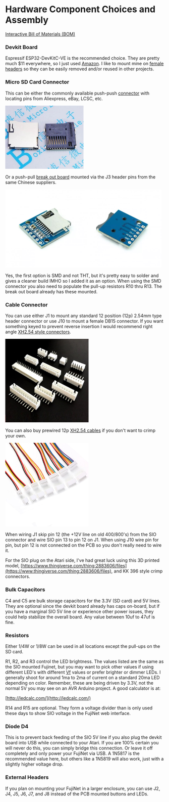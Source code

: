 # Hardware Component Choices and Assembly

[Interactive Bill of Materials (BOM)](ibom.html)

### Devkit Board

Espressif ESP32-DevKitC-VE is the recommended choice. They are pretty much $11 everywhere, so I just used [Amazon](https://www.amazon.com/gp/product/B087TNPQCV).  I like to mount mine on [female headers](https://www.aliexpress.com/item/32724478308.html) so they can be easily removed and/or reused in other projects.

### Micro SD Card Connector

This can be either the commonly available push-push [connector](https://www.aliexpress.com/item/4001278357176.html) with locating pins from Aliexpress, eBay, LCSC, etc.

<img src="micro-sd-connector.jpg" alt="micro-sd-connector" style="zoom:50%;" />

Or a push-pull [break out board](https://www.aliexpress.com/item/32886674838.html) mounted via the J3 header pins from the same Chinese suppliers.

<img src="micro-sd-module.jpg" alt="micro-sd-module" style="zoom: 33%;" /><img src="micro-sd-module-back.jpg" alt="micro-sd-module-back" style="zoom: 33%;" />

Yes, the first option is SMD and not THT, but it's pretty easy to solder and gives a cleaner build IMHO so I added it as an option.  When using the SMD connector you also need to populate the pull-up resistors R10 thru R13.  The break out board already has these mounted.

### Cable Connector

You can use either J1 to mount any standard 12 position (12p) 2.54mm type header connector or use J10 to mount a female DB15 connector. If you want something keyed to prevent reverse insertion I would recommend right angle [XH2.54 style connectors](https://www.aliexpress.com/item/32823261625.html).

<img src="xh-2.54-connector.jpg" alt="xh-2.54-connector" style="zoom:33%;" />

You can also buy prewired 12p [XH2.54 cables](https://www.aliexpress.com/item/1005001463221962.html) if you don't want to crimp your own.

<img src="xh-2.54-cable.jpg" alt="xh-2.54-cable" style="zoom: 33%;" />

When wiring J1 skip pin 12 (the +12V line on old 400/800's) from the SIO connector and wire SIO pin 13 to pin 12 on J1.  When using J10 wire pin for pin, but pin 12 is not connected on the PCB so you don't really need to wire it.

For the SIO plug on the Atari side, I've had great luck using this 3D printed model, [https://www.thingiverse.com/thing:2883606/files](https://www.thingiverse.com/thing:2883606/files), and KK 396 style crimp connectors.

### Bulk Capacitors

C4 and C5 are bulk storage capacitors for the 3.3V (SD card) and 5V lines.  They are optional since the devkit board already has caps on-board, but if you have a marginal SIO 5V line or experience other power issues, they could help stabilize the overall board.  Any value between 10uf to 47uf is fine.

### Resistors

Either 1/4W or 1/8W can be used in all locations except the pull-ups on the SD card.

R1, R2, and R3 control the LED brightness. The values listed are the same as the SIO mounted Fujinet, but you may want to pick other values if using different LED's with different [Vf](https://electronics.stackexchange.com/questions/173468/easy-way-to-figure-out-a-leds-vf-in-order-to-pick-an-appropriate-resistor) values or prefer brighter or dimmer LEDs.  I generally shoot for around 1ma to 2ma of current on a standard 20ma LED depending on color.  Remember, these are being driven by 3.3V, not the normal 5V you may see on an AVR Arduino project.  A good calculator is at:

[http://ledcalc.com/](http://ledcalc.com/)

R14 and R15 are optional.  They form a voltage divider than is only used these days to show SIO voltage in the FujiNet web interface.

### Diode D4

This is to prevent back feeding of the SIO 5V line if you also plug the devkit board into USB while connected to your Atari. If you are 100% certain you will never do this, you can simply bridge this connection.  Or leave it off completely and only power your FujiNet via USB.  A 1N5817 is the recommended value here, but others like a 1N5819 will also work, just with a slightly higher voltage drop.

### External Headers

If you plan on mounting your FujiNet in a larger enclosure, you can use J2, J4, J5, J6, J7, and J8 instead of the PCB mounted buttons and LEDs.



 



